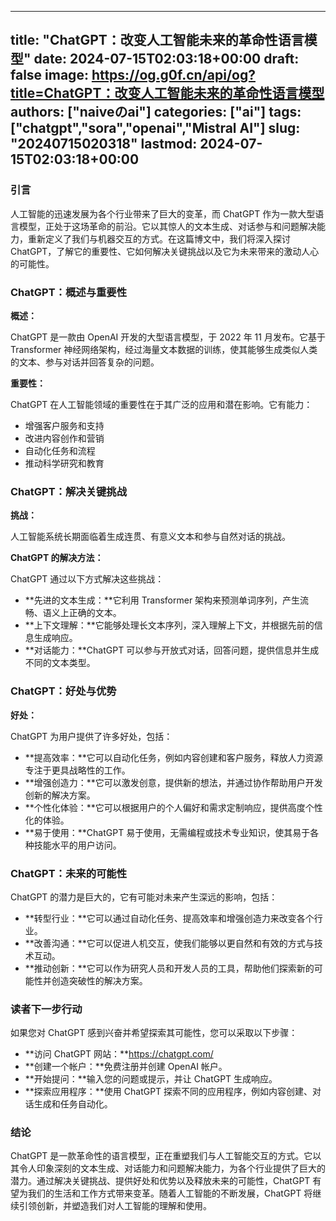 
---
title: "ChatGPT：改变人工智能未来的革命性语言模型"
date: 2024-07-15T02:03:18+00:00
draft: false
image: https://og.g0f.cn/api/og?title=ChatGPT：改变人工智能未来的革命性语言模型
authors: ["naiveのai"]
categories: ["ai"]
tags: ["chatgpt","sora","openai","Mistral AI"]
slug: "20240715020318"
lastmod: 2024-07-15T02:03:18+00:00
---
### 引言

人工智能的迅速发展为各个行业带来了巨大的变革，而 ChatGPT 作为一款大型语言模型，正处于这场革命的前沿。它以其惊人的文本生成、对话参与和问题解决能力，重新定义了我们与机器交互的方式。在这篇博文中，我们将深入探讨 ChatGPT，了解它的重要性、它如何解决关键挑战以及它为未来带来的激动人心的可能性。

### ChatGPT：概述与重要性

**概述：**

ChatGPT 是一款由 OpenAI 开发的大型语言模型，于 2022 年 11 月发布。它基于 Transformer 神经网络架构，经过海量文本数据的训练，使其能够生成类似人类的文本、参与对话并回答复杂的问题。

**重要性：**

ChatGPT 在人工智能领域的重要性在于其广泛的应用和潜在影响。它有能力：

- 增强客户服务和支持
- 改进内容创作和营销
- 自动化任务和流程
- 推动科学研究和教育

### ChatGPT：解决关键挑战

**挑战：**

人工智能系统长期面临着生成连贯、有意义文本和参与自然对话的挑战。

**ChatGPT 的解决方法：**

ChatGPT 通过以下方式解决这些挑战：

- **先进的文本生成：**它利用 Transformer 架构来预测单词序列，产生流畅、语义上正确的文本。
- **上下文理解：**它能够处理长文本序列，深入理解上下文，并根据先前的信息生成响应。
- **对话能力：**ChatGPT 可以参与开放式对话，回答问题，提供信息并生成不同的文本类型。

### ChatGPT：好处与优势

**好处：**

ChatGPT 为用户提供了许多好处，包括：

- **提高效率：**它可以自动化任务，例如内容创建和客户服务，释放人力资源专注于更具战略性的工作。
- **增强创造力：**它可以激发创意，提供新的想法，并通过协作帮助用户开发创新的解决方案。
- **个性化体验：**它可以根据用户的个人偏好和需求定制响应，提供高度个性化的体验。
- **易于使用：**ChatGPT 易于使用，无需编程或技术专业知识，使其易于各种技能水平的用户访问。

### ChatGPT：未来的可能性

ChatGPT 的潜力是巨大的，它有可能对未来产生深远的影响，包括：

- **转型行业：**它可以通过自动化任务、提高效率和增强创造力来改变各个行业。
- **改善沟通：**它可以促进人机交互，使我们能够以更自然和有效的方式与技术互动。
- **推动创新：**它可以作为研究人员和开发人员的工具，帮助他们探索新的可能性并创造突破性的解决方案。

### 读者下一步行动

如果您对 ChatGPT 感到兴奋并希望探索其可能性，您可以采取以下步骤：

- **访问 ChatGPT 网站：**https://chatgpt.com/
- **创建一个帐户：**免费注册并创建 OpenAI 帐户。
- **开始提问：**输入您的问题或提示，并让 ChatGPT 生成响应。
- **探索应用程序：**使用 ChatGPT 探索不同的应用程序，例如内容创建、对话生成和任务自动化。

### 结论

ChatGPT 是一款革命性的语言模型，正在重塑我们与人工智能交互的方式。它以其令人印象深刻的文本生成、对话能力和问题解决能力，为各个行业提供了巨大的潜力。通过解决关键挑战、提供好处和优势以及释放未来的可能性，ChatGPT 有望为我们的生活和工作方式带来变革。随着人工智能的不断发展，ChatGPT 将继续引领创新，并塑造我们对人工智能的理解和使用。